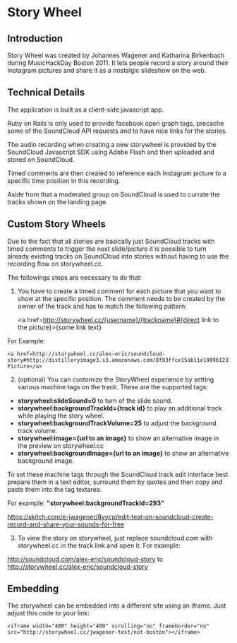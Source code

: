 # Story Wheel
## Introduction

Story Wheel was created by Johannes Wagener and Katharina Birkenbach during MusicHackDay Boston 2011.
It lets people record a story around their Instagram pictures and share it as a nostalgic slideshow on the web.

## Technical Details

The application is built as a client-side javascript app.

Ruby on Rails is only used to provide facebook open graph tags, precache some of the SoundCloud API requests and to have nice links for the stories.

The audio recording when creating a new storywheel is provided by the SoundCloud Javascript SDK using Adobe Flash and then uploaded and stored on SoundCloud.

Timed comments are then created to reference each Instagram picture to a specific time position in this recording.

Aside from that a moderated group on SoundCloud is used to currate the tracks shown on the landing page.

## Custom Story Wheels

Due to the fact that all stories are basically just SoundCloud tracks with timed comments to trigger the next slide/picture it is possible to turn already existing tracks on SoundCloud into stories without having to use the recording flow on storywheel.cc.

The followings steps are necessary to do that:

1) You have to create a timed comment for each picture that you want to show at the specific position.
The comment needs to be created by the owner of the track and has to match the following pattern:

    <a href=http://storywheel.cc/{username}/{trackname}#{direct link to the picture}>{some link text}</a>

For Example:

    <a href=http://storywheel.cc/alex-eric/soundcloud-story#http://distilleryimage3.s3.amazonaws.com/8f03ffce15ab11e19896123138142014_7.jpg>StoryWheel Picture</a>

2) (optional) You can customize the StoryWheel experience by setting various machine tags on the track. These are the supported tags:

* __storywheel:slideSound=0__ to turn of the slide sound.
* __storywheel:backgroundTrackId={track id}__ to play an additional track  while playing the story wheel.
* __storywheel:backgroundTrackVolume=25__ to adjust the background track volume.
* __storywheel:image={url to an image}__ to show an alternative image in the preview on storywheel.cc
* __storywheel:backgroundImage={url to an image}__ to show an alternative background image.

To set these machine tags through the SoundCloud track edit interface best prepare them in a text editor, surround them by quotes and then copy and paste them into the tag textarea.

For example: __"storywheel:backgroundTrackId=293"__

https://skitch.com/e-jwagener/8yycp/edit-test-on-soundcloud-create-record-and-share-your-sounds-for-free

3) To view the story on storywheel, just replace soundcloud.com with storywheel.cc in the track link and open it. For example:

http://soundcloud.com/alex-eric/soundcloud-story
to 
http://storywheel.cc/alex-eric/soundcloud-story

## Embedding

The storywheel can be embedded into a different site using an iframe.
Just adjust this code to your link:

    <iframe width="400" height="400" scrolling="no" frameborder="no" src="http://storywheel.cc/jwagener-test/not-boston"></iframe>
